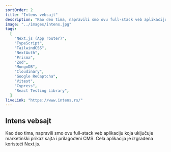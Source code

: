 ```yaml
---
sortOrder: 2
title: "Intens vebsajt"
description: "Kao deo tima, napravili smo ovu full-stack veb aplikaciju koja uključuje marketinški prikaz sajta i prilagođeni CMS. Cela aplikacija je izgrađena koristeći Next.js."
image: "../images/intens.jpg"
tags:
  [
    "Next.js (App router)",
    "TypeScript",
    "TailwindCSS",
    "NextAuth",
    "Prisma",
    "Zod",
    "MongoDB",
    "Cloudinary",
    "Google ReCaptcha",
    "Vitest",
    "Cypress",
    "React Testing Library",
  ]
liveLink: "https://www.intens.rs/"
---
```


## Intens vebsajt

Kao deo tima, napravili smo ovu full-stack veb aplikaciju koja uključuje marketinški prikaz sajta i prilagođeni CMS. Cela aplikacija je izgrađena koristeći Next.js.
